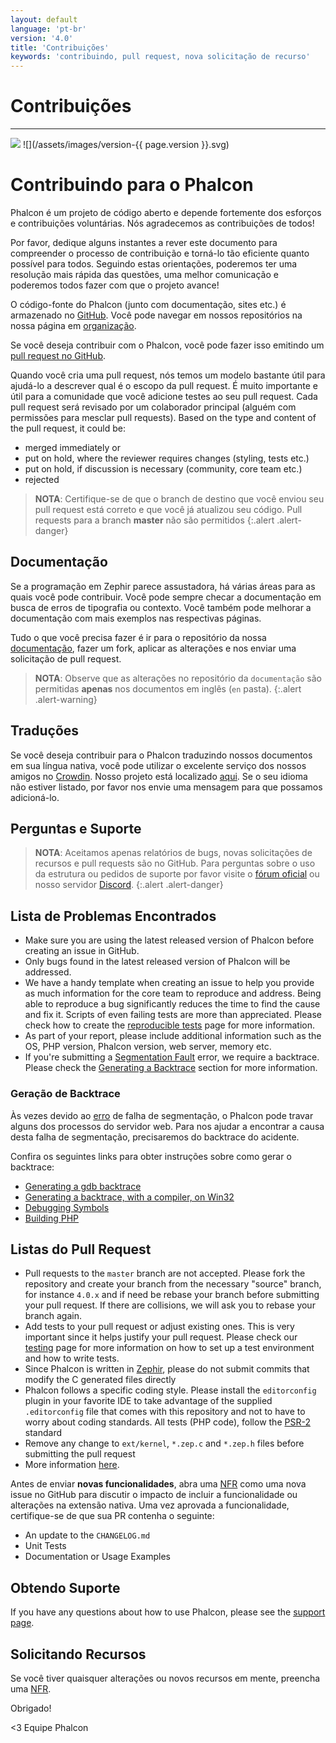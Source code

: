 ```yaml
---
layout: default
language: 'pt-br'
version: '4.0'
title: 'Contribuições'
keywords: 'contribuindo, pull request, nova solicitação de recurso'
---
```


# Contribuições

* * *

![](/assets/images/document-status-stable-success.svg) ![](/assets/images/version-{{ page.version }}.svg)

# Contribuindo para o Phalcon

Phalcon é um projeto de código aberto e depende fortemente dos esforços e contribuições voluntárias. Nós agradecemos as contribuições de todos!

Por favor, dedique alguns instantes a rever este documento para compreender o processo de contribuição e torná-lo tão eficiente quanto possível para todos. Seguindo estas orientações, poderemos ter uma resolução mais rápida das questões, uma melhor comunicação e poderemos todos fazer com que o projeto avance!

O código-fonte do Phalcon (junto com documentação, sites etc.) é armazenado no [GitHub](https://github.com). Você pode navegar em nossos repositórios na nossa página em [organização](https://github.com/phalcon).

Se você deseja contribuir com o Phalcon, você pode fazer isso emitindo um [pull request no GitHub](https://help.github.com/articles/using-pull-requests/).

Quando você cria uma pull request, nós temos um modelo bastante útil para ajudá-lo a descrever qual é o escopo da pull request. É muito importante e útil para a comunidade que você adicione testes ao seu pull request. Cada pull request será revisado por um colaborador principal (alguém com permissões para mesclar pull requests). Based on the type and content of the pull request, it could be:

- merged immediately or 
- put on hold, where the reviewer requires changes (styling, tests etc.)
- put on hold, if discussion is necessary (community, core team etc.)
- rejected

> **NOTA**: Certifique-se de que o branch de destino que você enviou seu pull request está correto e que você já atualizou seu código. Pull requests para a branch **master** não são permitidos
{:.alert .alert-danger}

## Documentação

Se a programação em Zephir parece assustadora, há várias áreas para as quais você pode contribuir. Você pode sempre checar a documentação em busca de erros de tipografia ou contexto. Você também pode melhorar a documentação com mais exemplos nas respectivas páginas.

Tudo o que você precisa fazer é ir para o repositório da nossa [documentação](https://crowdin.com/project/phalcon-documentation), fazer um fork, aplicar as alterações e nos enviar uma solicitação de pull request.

> **NOTA**: Observe que as alterações no repositório da `documentação` são permitidas **apenas** nos documentos em inglês (`en` pasta).
{:.alert .alert-warning}

## Traduções

Se você deseja contribuir para o Phalcon traduzindo nossos documentos em sua língua nativa, você pode utilizar o excelente serviço dos nossos amigos no [Crowdin](https://crowdin.com). Nosso projeto está localizado [aqui](https://crowdin.com/project/phalcon-documentation). Se o seu idioma não estiver listado, por favor nos envie uma mensagem para que possamos adicioná-lo.

## Perguntas e Suporte

> **NOTA**: Aceitamos apenas relatórios de bugs, novas solicitações de recursos e pull requests são no GitHub. Para perguntas sobre o uso da estrutura ou pedidos de suporte por favor visite o [fórum oficial](https://phalcon.io/forum) ou nosso servidor [Discord](https://phalcon.io/discord).
{:.alert .alert-danger}

## Lista de Problemas Encontrados

- Make sure you are using the latest released version of Phalcon before creating an issue in GitHub.
- Only bugs found in the latest released version of Phalcon will be addressed.
- We have a handy template when creating an issue to help you provide as much information for the core team to reproduce and address. Being able to reproduce a bug significantly reduces the time to find the cause and fix it. Scripts of even failing tests are more than appreciated. Please check how to create the [reproducible tests](reproducible-tests) page for more information.
- As part of your report, please include additional information such as the OS, PHP version, Phalcon version, web server, memory etc.
- If you're submitting a [Segmentation Fault](https://en.wikipedia.org/wiki/Segmentation_fault) error, we require a backtrace. Please check the [Generating a Backtrace](#generating-a-backtrace) section for more information.

### Geração de Backtrace

Às vezes devido ao [erro](https://en.wikipedia.org/wiki/Segmentation_fault) de falha de segmentação, o Phalcon pode travar alguns dos processos do servidor web. Para nos ajudar a encontrar a causa desta falha de segmentação, precisaremos do backtrace do acidente.

Confira os seguintes links para obter instruções sobre como gerar o backtrace:

- [Generating a gdb backtrace](https://bugs.php.net/bugs-generating-backtrace.php)
- [Generating a backtrace, with a compiler, on Win32](https://bugs.php.net/bugs-generating-backtrace-win32.php)
- [Debugging Symbols](https://github.com/oerdnj/deb.sury.org/wiki/Debugging-symbols)
- [Building PHP](http://www.phpinternalsbook.com/build_system/building_php.html)

## Listas do Pull Request

- Pull requests to the `master` branch are not accepted. Please fork the repository and create your branch from the necessary "source" branch, for instance `4.0.x` and if need be rebase your branch before submitting your pull request. If there are collisions, we will ask you to rebase your branch again.
- Add tests to your pull request or adjust existing ones. This is very important since it helps justify your pull request. Please check our [testing](testing-environment) page for more information on how to set up a test environment and how to write tests.
- Since Phalcon is written in [Zephir](https://zephir-lang.com), please do not submit commits that modify the C generated files directly
- Phalcon follows a specific coding style. Please install the `editorconfig` plugin in your favorite IDE to take advantage of the supplied `.editorconfig` file that comes with this repository and not to have to worry about coding standards. All tests (PHP code), follow the [PSR-2](https://www.php-fig.org/psr/) standard
- Remove any change to `ext/kernel`, `*.zep.c` and `*.zep.h` files before submitting the pull request
- More information [here](new-pull-request).

Antes de enviar **novas funcionalidades**, abra uma [NFR](new-feature-request) como uma nova issue no GitHub para discutir o impacto de incluir a funcionalidade ou alterações na extensão nativa. Uma vez aprovada a funcionalidade, certifique-se de que sua PR contenha o seguinte:

- An update to the `CHANGELOG.md`
- Unit Tests
- Documentation or Usage Examples

## Obtendo Suporte

If you have any questions about how to use Phalcon, please see the [support page](https://phalcon.io/support).

## Solicitando Recursos

Se você tiver quaisquer alterações ou novos recursos em mente, preencha uma [NFR](new-feature-request).

Obrigado!

<3 Equipe Phalcon